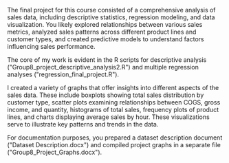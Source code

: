 The final project for this course consisted of a comprehensive analysis of sales data, including descriptive statistics, regression modeling, and data visualization. You likely explored relationships between various sales metrics, analyzed sales patterns across different product lines and customer types, and created predictive models to understand factors influencing sales performance. 

The core of my work is evident in the R scripts for descriptive analysis ("Group8_project_descriptive_analysis2.R") and multiple regression analyses ("regression_final_project.R").

I created a variety of graphs that offer insights into different aspects of the sales data. These include boxplots showing total sales distribution by customer type, scatter plots examining relationships between COGS, gross income, and quantity, histograms of total sales, frequency plots of product lines, and charts displaying average sales by hour. These visualizations serve to illustrate key patterns and trends in the data.

For documentation purposes, you prepared a dataset description document ("Dataset Description.docx") and compiled project graphs in a separate file ("Group8_Project_Graphs.docx"). 

